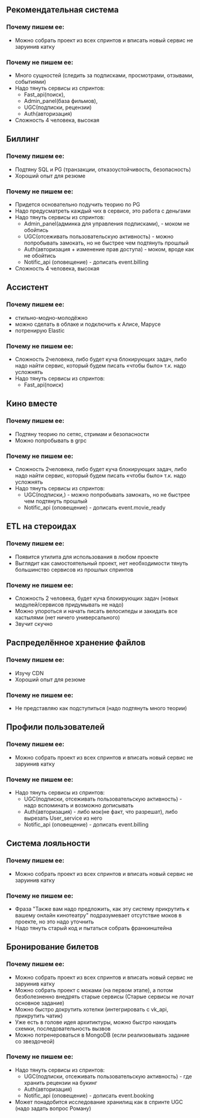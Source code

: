 ## Рекомендательная система

### Почему пишем ее:
- Можно собрать проект из всех спринтов и вписать новый сервис не заруинив катку

### Почему не пишем ее:
- Много сущностей (следить за подписками, просмотрами, отзывами, событиями)
- Надо тянуть сервисы из спринтов:
  - Fast_api(поиск),
  - Admin_panel(база фильмов),
  - UGC(подписки, рецензии)
  - Auth(авторизация)
- Сложность 4 человека, высокая


## Биллинг

### Почему пишем ее:
- Подтяну SQL и PG (транзакции, отказоустойчивость, безопасность)
- Хороший опыт для резюме

### Почему не пишем ее:
- Придется основательно подучить теорию по PG
- Надо предусматреть каждый чих в сервисе, это работа с деньгами
- Надо тянуть сервисы из спринтов:
  - Admin_panel(админка для управления подписками), - моком не обойтись
  - UGC(отсеживать пользовательскую активность) - можно попробывать замокать, но не быстрее чем подтянуть прошлый
  - Auth(авторизация + изменение прав доступа) - моком, вроде как не обойтись
  - Notific_api (оповещение) - дописать event.billing
- Сложность 4 человека, высокая


## Ассистент

### Почему пишем ее:
- стильно-модно-молодёжно
- можно сделать в облаке и подключить к Алисе, Марусе
- потренирую Elastic

### Почему не пишем ее:
- Сложность 2человека, либо будет куча блокирующих задач, либо надо найти сервис, который будем писать «чтобы было» т.к. надо усложнять
- Надо тянуть сервисы из спринтов:
  - Fast_api(поиск)


## Кино вместе

### Почему пишем ее:
- Подтяну теорию по сетяс, стримам и безопасности
- Можно попробывать в grpc

### Почему не пишем ее:
- Сложность 2человека, либо будет куча блокирующих задач, либо надо найти сервис, который будем писать «чтобы было» т.к. надо усложнять
- Надо тянуть сервисы из спринтов:
  - UGC(подписки,) - можно попробывать замокать, но не быстрее чем подтянуть прошлый
  - Notific_api (оповещение) - дописать event.movie_ready


## ETL на стероидах

### Почему пишем ее:
- Появится утилита для использования в любом проекте
- Выглядит как самостоятельный проект, нет необходимости тянуть большинство сервисов из прошлых спринтов

### Почему не пишем ее:
- Сложность 2 человека, будет куча блокирующих задач (новых модулей/сервисов придумывать не надо)
- Можно упороться и начать писать велосипеды и закидать все кастылями (нет ничего универсального)
- Звучит скучно


## Распределённое хранение файлов

### Почему пишем ее:
- Изучу CDN
- Хороший опыт для резюме

### Почему не пишем ее:
- Не представляю как подступиться (надо подтянуть много теории)


## Профили пользователей

### Почему пишем ее:
- Можно собрать проект из всех спринтов и вписать новый сервис не заруинив катку

### Почему не пишем ее:
- Надо тянуть сервисы из спринтов:
  - UGC(подписки, отсеживать пользовательскую активность) - надо вспоминать и возможно дописывать
  - Auth(авторизация) - либо мок(не факт, что разрешат), либо вырезать User_service из него
  - Notific_api (оповещение) - дописать event.billing


## Система лояльности

### Почему пишем ее:
- Можно собрать проект из всех спринтов и вписать новый сервис не заруинив катку

### Почему не пишем ее:
- Фраза "Также вам надо предложить, как эту систему прикрутить к вашему онлайн кинотеатру" подразумевает отсутствие моков в проекте, но это надо уточнить
- Надо тянуть старый код и пытаться собрать франкинштейна


## Бронирование билетов

### Почему пишем ее:
- Можно собрать проект из всех спринтов и вписать новый сервис не заруинив катку
- Можно собрать проект с моками (на первом этапе), а потом безболезненно внедрять старые сервисы (Старые сервисы не лочат основное задание)
- Можно быстро докрутить хотелки (интегрировать с vk_api, прикрутить чатик)
- Уже есть в голове идея архитиктуры, можно быстро накидать схемки, последовательность вызвов
- Можно потренероваться в MongoDB (если реализовывать задание со звездочеой)

### Почему не пишем ее:
- Надо тянуть сервисы из спринтов:
  - UGC(подписки, отсеживать пользовательскую активность) - где хранить рецензии на букинг
  - Auth(авторизация)
  - Notific_api (оповещение) - дописать event.booking
- Может понадобится исследование хранилищ как в спринте UGC (надо задать вопрос Роману)
